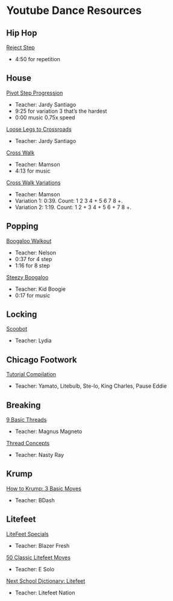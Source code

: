 # Youtube Dance Resources

## Hip Hop
[Reject Step](https://www.youtube.com/watch?v=fMEBZ59AQLk)
* 4:50 for repetition

## House 
[Pivot Step Progression](https://www.youtube.com/watch?v=AdELXIatPDA)
* Teacher: Jardy Santiago
* 9:25 for variation 3 that’s the hardest
* 0:00 music 0.75x speed

[Loose Legs to Crossroads](https://www.youtube.com/watch?v=qhjIoA0kq4g)
* Teacher: Jardy Santiago

[Cross Walk](https://www.youtube.com/watch?v=TQVuoS39yY8)
* Teacher: Mamson
* 4:13 for music

[Cross Walk Variations](https://www.youtube.com/watch?v=S_ygdFJ4L54)
* Teacher: Mamson
* Variation 1: 0:39. Count: 1   2   3   4 + 5   6   7   8 +.
* Variation 2: 1:19. Count: 1   2 + 3   4 + 5   6 + 7   8 +.   

## Popping
[Boogaloo Walkout](https://www.youtube.com/watch?v=_oiBafzsEFk)
* Teacher: Nelson
* 0:37 for 4 step
* 1:16 for 8 step

[Steezy Boogaloo](https://www.youtube.com/watch?v=9Zd1LnclWug)
* Teacher: Kid Boogie
* 0:17 for music

## Locking
[Scoobot](https://www.youtube.com/watch?v=2_qDDJC6eJ8)
* Teacher: Lydia

## Chicago Footwork
[Tutorial Compilation](https://www.youtube.com/watch?v=M_9A9yKOeTY)
* Teacher: Yamato,  Litebulb, Ste-lo, King Charles, Pause Eddie

## Breaking
[9 Basic Threads](https://www.youtube.com/watch?v=Jr9rVymPj7U)
* Teacher: Magnus Magneto

[Thread Concepts](https://www.youtube.com/watch?v=SJE8YM4iYGY)
* Teacher: Nasty Ray

## Krump
[How to Krump: 3 Basic Moves](https://www.youtube.com/watch?v=3C4wEZ6fEuU)
* Teacher: BDash

## Litefeet
[LiteFeet Specials](https://www.youtube.com/watch?v=2L8UH2zMx6E)
* Teacher: Blazer Fresh

[50 Classic Litefeet Moves](https://www.youtube.com/watch?v=-IdY7BQTCWs)
* Teacher: E Solo

[Next School Dictionary: Litefeet](https://www.youtube.com/watch?v=mmX7KT7D9Nw)
* Teacher: Litefeet Nation
